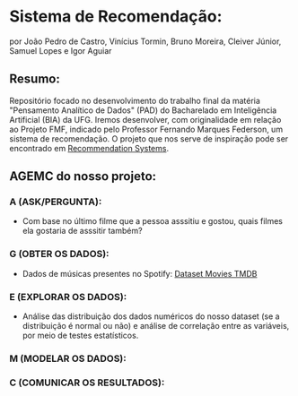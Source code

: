 # Sistema de Recomendação:
por João Pedro de Castro, Vinícius Tormin, Bruno Moreira, Cleiver Júnior, Samuel Lopes e Igor Aguiar

## Resumo:
Repositório focado no desenvolvimento do trabalho final da matéria "Pensamento Analítico de Dados" (PAD) do Bacharelado em Inteligência Artificial (BIA) da UFG. Iremos desenvolver, com originalidade em relação ao Projeto FMF, indicado pelo Professor Fernando Marques Federson, um sistema de recomendação. O projeto que nos serve de inspiração pode ser encontrado em [Recommendation Systems](https://github.com/PrateekCoder/Recommendation-Systems).

## AGEMC do nosso projeto:

### A (ASK/PERGUNTA):
- Com base no último filme que a pessoa asssitiu e gostou, quais filmes ela gostaria de asssitir também?

### G (OBTER OS DADOS):
- Dados de músicas presentes no Spotify: [Dataset Movies TMDB](https://www.kaggle.com/datasets/asaniczka/tmdb-movies-dataset-2023-930k-movies)

### E (EXPLORAR OS DADOS):
- Análise das distribuição dos dados numéricos do nosso dataset (se a distribuição é normal ou não) e análise de correlação entre as variáveis, por meio de testes estatísticos. 

### M (MODELAR OS DADOS):

### C (COMUNICAR OS RESULTADOS):